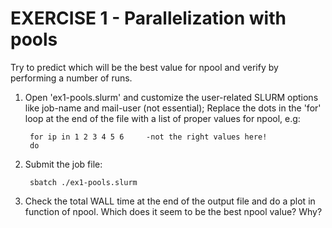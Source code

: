 EXERCISE 1 - Parallelization with pools
=================================================

Try to predict which will be the best value for npool and verify by performing a number of runs.

1. Open 'ex1-pools.slurm' and customize the user-related SLURM options like job-name and mail-user (not essential);
   Replace the dots in the 'for' loop at the end of the file with a list of proper values for npool, e.g:
       
        for ip in 1 2 3 4 5 6     -not the right values here!
        do

2. Submit the job file:

        sbatch ./ex1-pools.slurm

3. Check the total WALL time at the end of the output file and do a plot in function of npool.
   Which does it seem to be the best npool value? Why?
